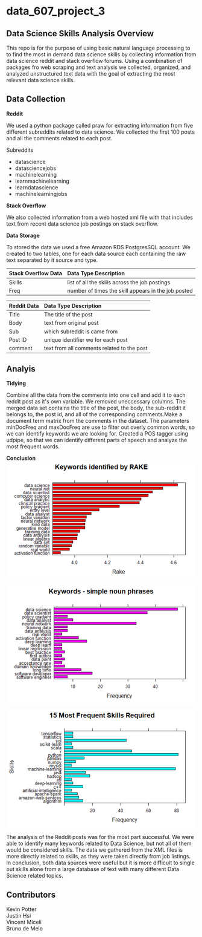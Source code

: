# data_607_project_3

## Data Science Skills Analysis Overview

This repo is for the purpose of using basic natural language processing to to find the most in demand data science skills by collecting information from data science reddit and stack overflow forums. Using a combination of packages fro web scraping and text analysis we collected, organized, and analyzed unstructured text data with the goal of extracting the most relevant data science skills.

## Data Collection

**Reddit**

We used a python package called praw for extracting information from five different subreddits related to data science. We collected the first 100 posts and all the comments related to each post. 

Subreddits
- datascience 
- datasciencejobs 
- machinelearning 
- learnmachinelearning        
- learndatascience
- machinelearningjobs

**Stack Overflow**

We also collected information from a web hosted xml file with that includes text from recent data science job postings on stack overflow.



**Data Storage**

To stored the data we used a free Amazon RDS PostgresSQL account. We created to two tables, one for each data source each containing the raw text separated by it source and type.

|Stack Overflow Data|Data Type Description|
|:------|:----------|
|Skills|list of all the skills across the job postings|
|Freq| number of times the skill appears in the job posted|

|Reddit Data|Data Type Description|
|:------|:----------|
|Title| The title of the post|
|Body| text from original post|
|Sub| which subreddit is came from|
|Post ID| unique identifier we for each post|
|comment| text from all comments related to the post|



## Analyis

**Tidying**

Combine all the data from the comments into one cell and add it to each reddit post as it's own variable. We removed uneccessary columns. The merged data set contains the title of the post, the body, the sub-reddit it belongs to, the post id, and all of the corresponding comments.Make a document term matrix from the comments in the dataset. The parameters minDocFreq and maxDocFreq are use to filter out overly common words, so we can identify keywords we are looking for. Created a POS tagger using udpipe, so that we can identify different parts of speech and analyze the most frequent words.

**Conclusion**
![](keywords.png)

![](noun_phrases.png)

![](xml_data.png)

The analysis of the Reddit posts was for the most part successful.  We were able to identify many keywords related to Data Science, but not all of them would be considered skills.  The data we gathered from the XML files is more directly related to skills, as they were taken directly from job listings.  In conclusion, both data sources were useful but it is more difficult to single out skills alone from a large database of text with many different Data Science related topics.

## Contributors

Kevin Potter  
Justin Hsi  
Vincent Miceli  
Bruno de Melo
